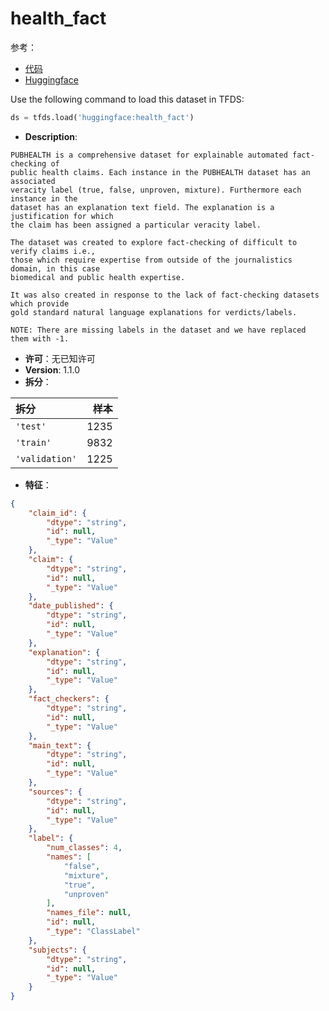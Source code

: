 # health_fact

参考：

- [代码](https://github.com/huggingface/datasets/blob/master/datasets/health_fact)
- [Huggingface](https://huggingface.co/datasets/health_fact)

Use the following command to load this dataset in TFDS:

```python
ds = tfds.load('huggingface:health_fact')
```

- **Description**:

```
PUBHEALTH is a comprehensive dataset for explainable automated fact-checking of
public health claims. Each instance in the PUBHEALTH dataset has an associated
veracity label (true, false, unproven, mixture). Furthermore each instance in the
dataset has an explanation text field. The explanation is a justification for which
the claim has been assigned a particular veracity label.

The dataset was created to explore fact-checking of difficult to verify claims i.e.,
those which require expertise from outside of the journalistics domain, in this case
biomedical and public health expertise.

It was also created in response to the lack of fact-checking datasets which provide
gold standard natural language explanations for verdicts/labels.

NOTE: There are missing labels in the dataset and we have replaced them with -1.
```

- **许可**：无已知许可
- **Version**: 1.1.0
- **拆分**：

拆分 | 样本
:-- | --:
`'test'` | 1235
`'train'` | 9832
`'validation'` | 1225

- **特征**：

```json
{
    "claim_id": {
        "dtype": "string",
        "id": null,
        "_type": "Value"
    },
    "claim": {
        "dtype": "string",
        "id": null,
        "_type": "Value"
    },
    "date_published": {
        "dtype": "string",
        "id": null,
        "_type": "Value"
    },
    "explanation": {
        "dtype": "string",
        "id": null,
        "_type": "Value"
    },
    "fact_checkers": {
        "dtype": "string",
        "id": null,
        "_type": "Value"
    },
    "main_text": {
        "dtype": "string",
        "id": null,
        "_type": "Value"
    },
    "sources": {
        "dtype": "string",
        "id": null,
        "_type": "Value"
    },
    "label": {
        "num_classes": 4,
        "names": [
            "false",
            "mixture",
            "true",
            "unproven"
        ],
        "names_file": null,
        "id": null,
        "_type": "ClassLabel"
    },
    "subjects": {
        "dtype": "string",
        "id": null,
        "_type": "Value"
    }
}
```
